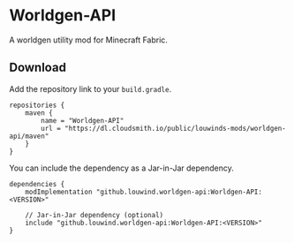 # Worldgen-API
A worldgen utility mod for Minecraft Fabric.

## Download
Add the repository link to your `build.gradle`.
```
repositories {
    maven {
        name = "Worldgen-API"
        url = "https://dl.cloudsmith.io/public/louwinds-mods/worldgen-api/maven"
    }
}
```

You can include the dependency as a Jar-in-Jar dependency.
```
dependencies {
    modImplementation "github.louwind.worldgen-api:Worldgen-API:<VERSION>"
    
    // Jar-in-Jar dependency (optional)
    include "github.louwind.worldgen-api:Worldgen-API:<VERSION>"
}
```